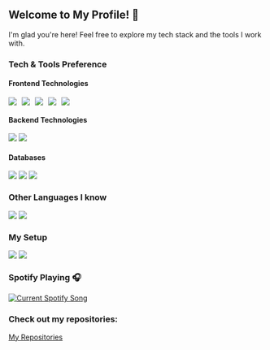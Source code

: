## Welcome to My Profile! 🎉 
I'm glad you're here! Feel free to explore my tech stack and the tools I work with.

### Tech & Tools Preference

#### Frontend Technologies
<div style="display: flex; gap: 10px;">
    <img src="https://img.shields.io/badge/-HTML5-E34F26?style=flat&logo=html5&logoColor=white"> 
    <img src="https://img.shields.io/badge/-CSS3-1572B6?style=flat&logo=css3&logoColor=white">
    <img src="https://img.shields.io/badge/-Bootstrap-563D7C?style=flat&logo=bootstrap&logoColor=white">
    <img src="https://img.shields.io/badge/-JavaScript-eed718?style=flat&logo=javascript&logoColor=ffffff">
    <img src="https://img.shields.io/badge/-React-000000?style=flat&logo=react&logoColor=00c8ff">
</div>

#### Backend Technologies
<img src="https://img.shields.io/badge/-Node.js-3C873A?style=flat&logo=Node.js&logoColor=white">
<img src="https://img.shields.io/badge/-Express.js-787878?style=flat">

#### Databases
<img src="https://img.shields.io/badge/-MongoDB-4DB33D?style=flat&logo=mongodb&logoColor=FFFFFF">
<img src="https://img.shields.io/badge/-MySQL-F29111?style=flat&logo=mysql&logoColor=FFFFFF">
<img src="https://img.shields.io/badge/-Firebase-FFA611?style=flat&logo=firebase&logoColor=FFFFFF">


### Other Languages I know
<img src="https://img.shields.io/badge/-C%20&%20C++-659ad2?style=flat&logo=c%2B%2B&logoColor=ffffff"> 
<img src="https://img.shields.io/badge/-Python-black?style=flat&logo=python&logoColor=white"> 

### My Setup
<img src="https://img.shields.io/badge/-Debian-A81D33?style=flat&logo=debian&logoColor=white">  
<img src="https://img.shields.io/badge/-Qtile-000000?style=flat&logo=qtile&logoColor=white">

### Spotify Playing 🎧

<a href="https://facundoruizdev.pythonanywhere.com/link">
  <img
    src="https://facundoruizdev.pythonanywhere.com/?scan=true&theme=dark"
    alt="Current Spotify Song"
  />
</a>


### Check out my repositories:
[My Repositories](https://github.com/facumruiz?tab=repositories)
